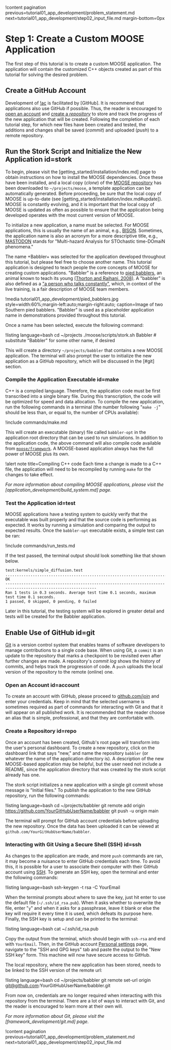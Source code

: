 !content pagination previous=tutorial01_app_development/problem_statement.md
                    next=tutorial01_app_development/step02_input_file.md
                    margin-bottom=0px

# Step 1: Create a Custom MOOSE Application

The first step of this tutorial is to create a custom MOOSE application. The application will contain the customized C++ objects created as part of this tutorial for solving the desired problem.

## Create a GitHub Account

Development of [!ac](MOOSE) is facilitated by [GitHub]. It is recommend that applications
also use GitHub if possible. Thus, the reader is encouraged to [open an account](#account) and [create a *repository*](#repo) to store and track the progress of the new application that will be created. Following the completion of each tutorial step, for which new files have been created and tested, the additions and changes shall be saved (*commit*) and uploaded (*push*) to a remote repository.

## Run the Stork Script and Initialize the New Application id=stork

To begin, please visit the [getting_started/installation/index.md] page to obtain instructions on how to install the MOOSE dependencies. Once these have been installed, and a local copy (*clone*) of the [MOOSE repository](https://github.com/idaholab/moose) has been downloaded to `~/projects/moose`, a template application can be automatically generated. Before proceeding, be sure that the local copy of MOOSE is up-to-date (see [getting_started/installation/index.md#update]). MOOSE is constantly evolving, and it is important that the local copy of MOOSE is updated as often as possible to ensure that the application being developed operates with the most current version of MOOSE.

To initialize a new application, a name must be selected. For MOOSE applications, this is usually the name of an animal, e.g., [BISON](https://mooseframework.org/bison/). Sometimes, the application name is also an acronym for a more descriptive title, e.g., [MASTODON](https://mooseframework.org/mastodon/) stands for "Multi-hazard Analysis for STOchastic time-DOmaiN phenomena."

The name +Babbler+ was selected for the application developed throughout this tutorial, but please feel free to choose another name. This tutorial application is designed to teach people the core concepts of MOOSE for creating custom applications. "Babbler" is a reference to [pied babblers](https://en.wikipedia.org/wiki/Southern_pied_babbler), an animal known to teach its young [(Thorton and Raihani, 2008)](https://doi.org/10.1016/j.anbehav.2007.12.014). A "babbler" is also defined as a ["a person who talks constantly"](https://www.merriam-webster.com/thesaurus/babbler), which, in context of the live training, is a fair description of MOOSE team members.

!media tutorial01_app_development/pied_babblers.jpg
       style=width:60%;margin-left:auto;margin-right:auto;
       caption=Image of two Southern pied babblers. "Babbler" is used as a placeholder application name in demonstrations provided throughout this tutorial.

Once a name has been selected, execute the following command:

!listing language=bash
cd ~/projects
./moose/scripts/stork.sh Babbler # substitute "Babbler" for some other name, if desired

This will create a directory `~/projects/babbler` that contains a new MOOSE application. The terminal will also prompt the user to initialize the new application as a GitHub repository, which will be discussed in the [#git] section.

### Compile the Application Executable id=make

C++ is a compiled language. Therefore, the application code must be first transcribed into a single binary file. During this transcription, the code will be optimized for speed and data allocation. To compile the new application, run the following commands in a terminal (the number following "`make -j`" should be less than, or equal to, the number of CPUs available):

!include commands/make.md

This will create an executable (binary) file called `babbler-opt` in the application root directory that can be used to run simulations. In addition to the application code, the above command will also compile code available from [`moose/framework`](https://github.com/idaholab/moose/tree/master/framework). A MOOSE-based application always has the full power of MOOSE plus its own.

!alert note title=Compiling C++ code
Each time a change is made to a C++ file, the application will need to be recompiled by running `make` for the changes to take effect.

*For more information about compiling MOOSE applications, please visit the [application_development/build_system.md] page.*

### Test the Application id=test

MOOSE applications have a testing system to quickly verify that the executable was built properly and that the source code is performing as expected. It works by running a simulation and comparing the output to expected results. Once the `babbler-opt` executable exists, a simple test can be ran:

!include commands/run_tests.md

If the test passed, the terminal output should look something like that shown below.

```
test:kernels/simple_diffusion.test ........................................................................ OK
--------------------------------------------------------------------------------------------------------------
Ran 1 tests in 0.3 seconds. Average test time 0.1 seconds, maximum test time 0.1 seconds.
1 passed, 0 skipped, 0 pending, 0 failed
```

Later in this tutorial, the testing system will be explored in greater detail and tests will be created for the Babbler application.

## Enable Use of GitHub id=git

[Git](https://git-scm.com) is a version control system that enables teams of software developers to manage contributions to a single code base. When using Git, a `commit` is an update to the repository that marks a checkpoint to be revisited even after further changes are made. A repository's *commit log* shows the history of commits, and helps track the progression of code. A `push` uploads the local version of the repository to the remote (online) one.

### Open an Account id=account

To create an account with GitHub, please proceed to [github.com/join](https://github.com/join) and enter your credentials. Keep in mind that the selected username is sometimes required as part of commands for interacting with Git and that it will appear on all published work. It is recommended that the reader choose an alias that is simple, professional, and that they are comfortable with.

### Create a Repository id=repo

Once an account has been created, Github's root page will transform into the user's personal dashboard. To create a new repository, click on the dashboard link that says "new," and name the repository `babbler` (or whatever the name of the application directory is). A description of the new MOOSE-based application may be helpful, but the user need not include a README, since the application directory that was created by the stork script already has one.

The stork script initializes a new application with a single git commit whose message is "Initial files." To publish the application to the new GitHub repository, run the following commands:

!listing language=bash
cd ~/projects/babbler
git remote add origin https://github.com/YourGitHubUserName/babbler
git push -u origin main

The terminal will prompt for GitHub account credentials before uploading the new repository. Once the data has been uploaded it can be viewed at `github.com/YourGitHubUserName/babbler`.

### Interacting with Git Using a Secure Shell (SSH) id=ssh

As changes to the application are made, and more `push` commands are ran, it may become a nuisance to enter GitHub credentials each time. To avoid this, it is possible for a user to associate their computer with their GitHub account using [SSH](https://www.ssh.com/ssh/). To generate an SSH key, open the terminal and enter the following commands:

!listing language=bash
ssh-keygen -t rsa -C YourEmail

When the terminal prompts about where to save the key, just hit enter to use the default file (`~/.ssh/id_rsa.pub`). When it asks whether to overwrite the file, enter "`y`" and when it asks for a passphrase, leave it blank or else the key will require it every time it is used, which defeats its purpose here. Finally, the SSH key is setup and can be printed to the terminal:

!listing language=bash
cat ~/.ssh/id_rsa.pub

Copy the output from the terminal, which should begin with `ssh-rsa` and end with `YourEmail`. Then, in the GitHub account [Personal settings](https://github.com/settings/profile) page, navigate to the "SSH and GPG keys" tab and paste the output to the "New SSH key" form. This machine will now have secure access to GitHub.

The local repository, where the new application has been stored, needs to be linked to the SSH version of the remote url:

!listing language=bash
cd ~/projects/babbler
git remote set-url origin git@github.com:YourGitHubUserName/babbler.git

From now on, credentials are no longer required when interacting with this repository from the terminal. There are a lot of ways to interact with Git, and the reader is encouraged to learn more at their own will.

*For more information about Git, please visit the [framework_development/git.md] page.*

!content pagination previous=tutorial01_app_development/problem_statement.md
                    next=tutorial01_app_development/step02_input_file.md
